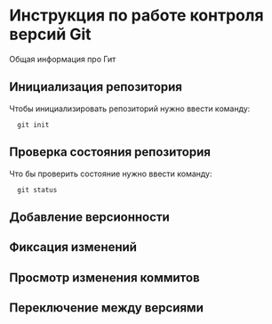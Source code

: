 # **Инструкция по работе контроля версий Git**

Общая информация про Гит

## Инициализация репозитория 

Чтобы инициализировать репозиторий нужно ввести команду: 

      git init

## Проверка состояния репозитория

Что бы проверить состояние нужно ввести команду:

      git status

## Добавление версионности

## Фиксация изменений

## Просмотр изменения коммитов

## Переключение между версиями
